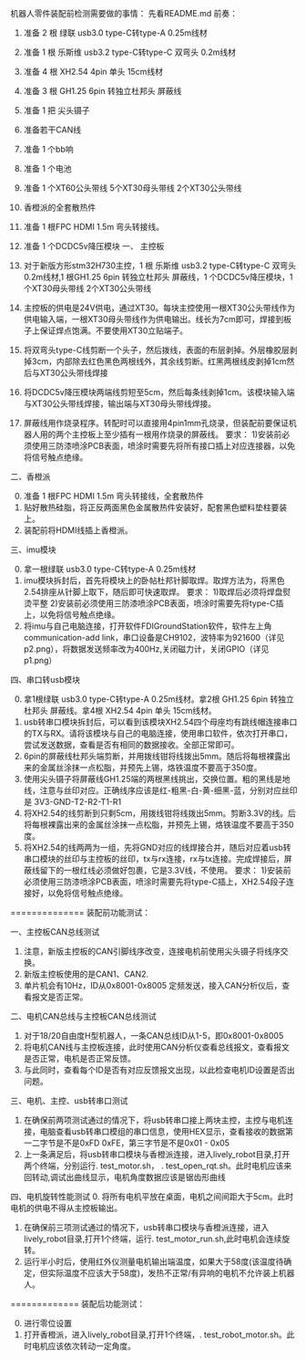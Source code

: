 机器人零件装配前检测需要做的事情：
先看README.md
前奏：

1. 准备 2 根 绿联 usb3.0 type-C转type-A 0.25m线材
2. 准备 1 根 乐斯维 usb3.2 type-C转type-C 双弯头 0.2m线材
3. 准备 4 根 XH2.54 4pin 单头 15cm线材
4. 准备 3 根 GH1.25 6pin 转独立杜邦头 屏蔽线
5. 准备 1 把 尖头镊子
6. 准备若干CAN线
7. 准备 1 个bb响
8. 准备 1 个电池
9. 准备 1 个XT60公头带线 5个XT30母头带线 2个XT30公头带线
10. 香橙派的全套散热件
11. 准备 1 根FPC HDMI 1.5m 弯头转接线。
12. 准备 1 个DCDC5v降压模块
一、 主控板

0. 对于新版方形stm32H730主控，1 根 乐斯维 usb3.2 type-C转type-C 双弯头 0.2m线材,1 根GH1.25 6pin 转独立杜邦头 屏蔽线，1 个DCDC5v降压模块，1个XT30母头带线 2个XT30公头带线
1. 主控板的供电是24V供电，通过XT30。每块主控使用一根XT30公头带线作为供电输入端，一根XT30母头带线作为供电输出。线长为7cm即可，焊接到板子上保证焊点饱满。不要使用XT30立贴端子。
2. 将双弯头type-C线剪断一个头子，然后拨线，表面的布层剥掉。外层橡胶层剥掉3cm，内部除去红色黑色两根线外，其余线剪断。红黑两根线皮剥掉1cm然后与XT30公头带线焊接
3. 将DCDC5v降压模块两端线剪短至5cm，然后每条线剥掉1cm。该模块输入端与XT30公头带线焊接，输出端与XT30母头带线焊接。
3. 屏蔽线用作烧录程序。转配时可以直接用4pin1mm孔烧录，但装配前要保证机器人用的两个主控板上至少插有一根用作烧录的屏蔽线。
要求：
    1)安装前必须使用三防漆喷涂PCB表面，喷涂时需要先将所有接口插上对应连接器，以免将信号触点绝缘。

二、香橙派

0. 准备 1 根FPC HDMI 1.5m 弯头转接线，全套散热件
1. 贴好散热硅脂，将正反两面黑色金属散热件安装好，配套黑色塑料垫柱要装上。
2. 装配前将HDMI线插上香橙派。

三、imu模块

0. 拿一根绿联 usb3.0 type-C转type-A 0.25m线材
1. imu模块拆封后，首先将模块上的卧帖杜邦针脚取焊。取焊方法为，将黑色2.54排座从针脚上取下，随后即可快速取焊。
    要求：
        1)取焊后必须将焊盘熨烫平整
        2)安装前必须使用三防漆喷涂PCB表面，喷涂时需要先将type-C插上，以免将信号触点绝缘。
2. 将imu与自己电脑连接，打开软件FDIGroundStation软件，软件左上角communication-add link，串口设备是CH9102，波特率为921600（详见p2.png），将数据发送频率改为400Hz,关闭磁力计，关闭GPIO（详见p1.png）

四、串口转usb模块

0. 拿1根绿联 usb3.0 type-C转type-A 0.25m线材。拿2根 GH1.25 6pin 转独立杜邦头 屏蔽线。拿4根 XH2.54 4pin 单头 15cm线材。
1. usb转串口模块拆封后，可以看到该模块XH2.54四个母座均有跳线帽连接串口的TX与RX。请将该模块与自己的电脑连接，使用串口软件，依次打开串口，尝试发送数据，查看是否有相同的数据接收。全部正常即可。
2. 6pin的屏蔽线杜邦头端剪断，并用拨线钳将线拨出5mm。随后将每根裸露出来的金属丝涂抹一点松脂，并预先上锡，烙铁温度不要高于350度。
3. 使用尖头镊子将屏蔽线GH1.25端的两根黑线挑出，交换位置。粗的黑线是地线，注意与丝印对应。正确线序应该是红-粗黑-白-黄-细黑-蓝，分别对应丝印是 3V3-GND-T2-R2-T1-R1
4. 将XH2.54的线剪断到只剩5cm，用拨线钳将线拨出5mm。剪断3.3V的线。后将每根裸露出来的金属丝涂抹一点松脂，并预先上锡，烙铁温度不要高于350度。
5. 将XH2.54的线两两为一组，先将GND对应的线焊接合并，随后对应着usb转串口模块的丝印与主控板的丝印，tx与rx连接，rx与tx连接。完成焊接后，屏蔽线留下的一根红线必须做好包裹，它是3.3V线，不使用。
要求：
    1)安装前必须使用三防漆喷涂PCB表面，喷涂时需要先将type-C插上，XH2.54段子连接好，以免将信号触点绝缘。

==============
装配前功能测试：

一、主控板CAN总线测试
1. 注意，新版主控板的CAN引脚线序改变，连接电机前使用尖头镊子将线序交换。
2. 新版主控板使用的是CAN1、CAN2.
3. 单片机会有10Hz，ID从0x8001-0x8005 定频发送，接入CAN分析仪后，查看报文是否正常。

二、电机CAN总线与主控板CAN总线测试
1. 对于18/20自由度H型机器人，一条CAN总线ID从1-5，即0x8001-0x8005
2. 将电机CAN线与主控板连接，此时使用CAN分析仪查看总线报文，查看报文是否正常，电机是否正常反馈。
3. 与此同时，查看每个ID是否有对应反馈报文出现，以此检查电机ID设置是否出问题。

三、电机、主控、usb转串口测试
1. 在确保前两项测试通过的情况下，将usb转串口接上两块主控，主控与电机连接，电脑查看usb转串口模组的串口信息，使用HEX显示，查看接收的数据第一二字节是不是0xFD 0xFE，第三字节是不是0x01 - 0x05
2. 上一条满足后，将usb转串口模块与香橙派连接，进入lively_robot目录,打开两个终端，分别运行. test_motor.sh， . test_open_rqt.sh。此时电机应该来回转动,调试出曲线显示，电机角度数据应该是锯齿形曲线

四、电机旋转性能测试
0. 将所有电机平放在桌面，电机之间间距大于5cm。此时电机的供电不得从主控板输出。
1. 在确保前三项测试通过的情况下，usb转串口模块与香橙派连接，进入lively_robot目录,打开1个终端，运行. test_motor_run.sh,此时电机会连续旋转。
2. 运行半小时后，使用红外仪测量电机输出端温度，如果大于58度(该温度待确定，但实际温度不应该大于58度)，发热不正常/有异响的电机不允许装上机器人。

=============
装配后功能测试：

0. 进行零位设置
1. 打开香橙派，进入lively_robot目录,打开1个终端，. test_robot_motor.sh。此时电机应该依次转动一定角度。

